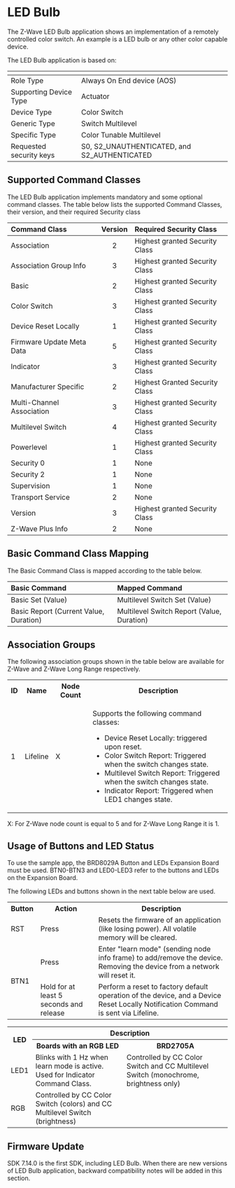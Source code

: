 # LED Bulb

The Z-Wave LED Bulb application shows an implementation of a remotely controlled color 
switch. An example is a LED bulb or any other color capable device.

The LED Bulb application is based on:

| <!-- -->                | <!-- -->                                     |
| ----------------------- | -------------------------------------------- |
| Role Type               | Always On End device (AOS)                   |
| Supporting  Device Type | Actuator                                     |
| Device Type             | Color Switch                                 |
| Generic Type            | Switch Multilevel                            |
| Specific Type           | Color Tunable Multilevel                     |
| Requested security keys | S0, S2_UNAUTHENTICATED, and S2_AUTHENTICATED |

## Supported Command Classes

The LED Bulb application implements mandatory and some optional command classes. The table below 
lists the supported Command Classes, their version, and their required Security class

| Command Class             | Version | Required Security Class        |
| :------------------------ | :-----: | :----------------------------- |
| Association               |    2    | Highest granted Security Class |
| Association Group Info    |    3    | Highest granted Security Class |
| Basic                     |    2    | Highest granted Security Class |
| Color Switch              |    3    | Highest granted Security Class |
| Device Reset Locally      |    1    | Highest granted Security Class |
| Firmware Update Meta Data |    5    | Highest granted Security Class |
| Indicator                 |    3    | Highest granted Security Class |
| Manufacturer Specific     |    2    | Highest Granted Security Class |
| Multi-Channel Association |    3    | Highest granted Security Class |
| Multilevel Switch         |    4    | Highest granted Security Class |
| Powerlevel                |    1    | Highest granted Security Class |
| Security 0                |    1    | None                           |
| Security 2                |    1    | None                           |
| Supervision               |    1    | None                           |
| Transport Service         |    2    | None                           |
| Version                   |    3    | Highest granted Security Class |
| Z-Wave Plus Info          |    2    | None                           |


## Basic Command Class Mapping

The Basic Command Class is mapped according to the table below.

| Basic Command                          | Mapped Command                             |
| :------------------------------------- | :----------------------------------------- |
| Basic Set (Value)                      | Multilevel Switch Set (Value)              |
| Basic Report (Current Value, Duration) | Multilevel Switch Report (Value, Duration) |

## Association Groups

The following association groups shown in the table below are available for Z-Wave and Z-Wave Long 
Range respectively.

<table>
<tr>
    <th>ID</th>
    <th>Name</th>
    <th>Node Count</th>
    <th>Description</th>
</tr><tr>
    <td>1</td>
    <td>Lifeline</td>
    <td>X</td>
    <td>
        <p>Supports the following command classes:</p>
        <ul>
            <li>Device Reset Locally: triggered upon reset.</li>
            <li>Color Switch Report: Triggered when the switch changes state.</li>
            <li>Multilevel Switch Report: Triggered when the switch changes state.</li>
            <li>Indicator Report: Triggered when LED1 changes state.</li>
        </ul>
    </td>
</tr>
</table>

X: For Z-Wave node count is equal to 5 and for Z-Wave Long Range it is 1.

## Usage of Buttons and LED Status

To use the sample app, the BRD8029A Button and LEDs Expansion Board must be used. BTN0-BTN3 and LED0-LED3 refer to the buttons and LEDs on the Expansion Board.

The following LEDs and buttons shown in the next table below are used.

<table>
<tr>
    <th>Button</th>
    <th>Action</th>
    <th>Description</th>
</tr><tr>
    <td>RST</td>
    <td>Press</td>
    <td>Resets the firmware of an application (like losing power). All volatile memory will be cleared.</td>
</tr><tr>
    <td rowspan="2">BTN1</td>
    <td>Press</td>
    <td>
        Enter "learn mode" (sending node info frame) to add/remove the device.<br>
        Removing the device from a network will reset it.
    </td>
</tr><tr>
    <td>Hold for at least 5 seconds and release</td>
    <td>Perform a reset to factory default operation of the device, and a Device Reset Locally Notification Command is sent via Lifeline.</td>
</tr>
</table>

<table>
<tr>
    <th rowspan="2">LED</th>
    <th colspan="2">Description</th>
</tr><tr>
    <th>Boards with an RGB LED</th>
    <th>BRD2705A</th>
</tr><tr>
    <td>LED1</td>
    <td>
        Blinks with 1 Hz when learn mode is active.<br>
        Used for Indicator Command Class.
    </td>
    <td>
        Controlled by CC Color Switch and CC Multilevel Switch
        (monochrome, brightness only)
    </td>
</tr><tr>
    <td>RGB</td>
    <td>Controlled by CC Color Switch (colors) and CC Multilevel Switch (brightness)</td>
    <td></td>
</tr>
</table>

## Firmware Update

SDK 7.14.0 is the first SDK, including LED Bulb. When there are new versions of LED Bulb application, backward compatibility notes will be added in this section.
